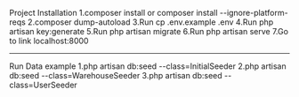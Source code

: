 Project Installation
1.composer install or composer install --ignore-platform-reqs
2.composer dump-autoload
3.Run cp .env.example .env
4.Run php artisan key:generate
5.Run php artisan migrate
6.Run php artisan serve
7.Go to link localhost:8000

---

Run Data example
1.php artisan db:seed --class=InitialSeeder
2.php artisan db:seed --class=WarehouseSeeder
3.php artisan db:seed --class=UserSeeder

